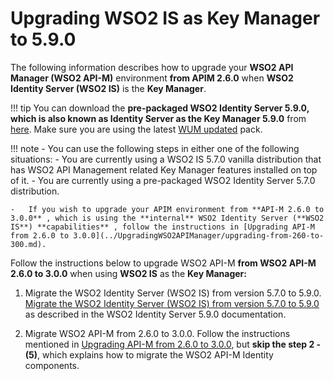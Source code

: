 # Upgrading WSO2 IS as Key Manager to 5.9.0

The following information describes how to upgrade your **WSO2 API Manager (WSO2 API-M)** environment **from APIM 2.6.0** when **WSO2 Identity Server (WSO2 IS)** is the **Key Manager**.

!!! tip
    You can download the **pre-packaged WSO2 Identity Server 5.9.0, which is also known as Identity Server as the Key Manager 5.9.0** from [here](https://wso2.com/api-management/install/key-manager/). Make sure you are using the latest [WUM updated](https://docs.wso2.com/display/updates/Getting+Started) pack.

!!! note
    -   You can use the following steps in either one of the following situations:
        -   You are currently using a WSO2 IS 5.7.0 vanilla distribution that has WSO2 API Management related Key Manager features installed on top of it.
        -   You are currently using a pre-packaged WSO2 Identity Server 5.7.0 distribution.

    -   If you wish to upgrade your APIM environment from **API-M 2.6.0 to 3.0.0** , which is using the **internal** WSO2 Identity Server (**WSO2 IS**) **capabilities** , follow the instructions in [Upgrading API-M from 2.6.0 to 3.0.0](../UpgradingWSO2APIManager/upgrading-from-260-to-300.md).

Follow the instructions below to upgrade WSO2 API-M **from WSO2 API-M 2.6.0 to 3.0.0** when using **WSO2 IS** as the **Key Manager:**

1.  Migrate the WSO2 Identity Server (WSO2 IS) from version 5.7.0 to 5.9.0.
    [Migrate the WSO2 Identity Server (WSO2 IS) from version 5.7.0 to 5.9.0](https://is.docs.wso2.com/en/5.9.0/setup/migrating-to-590/) as described in the WSO2 Identity Server 5.9.0 documentation.

2.  Migrate WSO2 API-M from 2.6.0 to 3.0.0.
    Follow the instructions mentioned in [Upgrading API-M from 2.6.0 to 3.0.0](../UpgradingWSO2APIManager/upgrading-from-260-to-300.md), but **skip the step 2 - (5)**, which explains how to migrate the WSO2 API-M Identity components.
